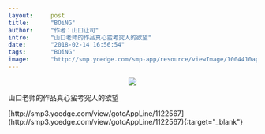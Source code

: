 ```yaml
---
layout:     post
title:      "BOiNG"
author:     "作者：山口让司"
intro:      "山口老师的作品真心蛮考究人的欲望"
date:       "2018-02-14 16:56:54"
tags:       "BOiNG"
image:      "http://smp.yoedge.com/smp-app/resource/viewImage/1004410appline.png"
---
```

<div style="text-align: center">
<p><img src="http://smp.yoedge.com/smp-app/resource/viewImage/1004410appline.png"/></p>
</div>
<p class="post-meta">
<span>山口老师的作品真心蛮考究人的欲望</span>
</p>
[http://smp3.yoedge.com/view/gotoAppLine/1122567](http://smp3.yoedge.com/view/gotoAppLine/1122567){:target="_blank"}


